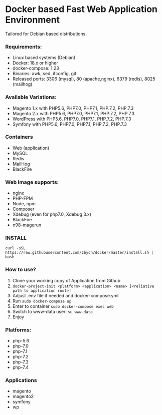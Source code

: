 # Docker based Fast Web Application Environment #
Tailored for Debian based distributions.

### Requirements:
* Linux based systems (Debian)
* Docker: 18.x or higher
* docker-compose: 1.23
* Binaries: awk, sed, ifconfig, git
* Released ports: 3306 (mysql), 80 (apache,nginx), 6379 (redis), 8025 (mailhog)

### Available Variations:
 - Magento 1.x with PHP5.6, PHP7.0, PHP7.1, PHP.7.2, PHP.7.3
 - Magento 2.x with PHP5.6, PHP7.0, PHP7.1, PHP.7.2, PHP.7.3
 - WordPress with PHP5.6, PHP7.0, PHP7.1, PHP.7.2, PHP.7.3
 - Symfony with PHP5.6, PHP7.0, PHP7.1, PHP.7.2, PHP.7.3
 
### Containers
 - Web (application)
 - MySQL
 - Redis
 - MailHog
 - BlackFire

### Web Image supports:
 - nginx
 - PHP-FPM
 - Node, npm
 - Composer
 - Xdebug (even for php7.0, Xdebug 3.x)
 - BlackFire
 - n98-magerun

### INSTALL
`curl -sSL https://raw.githubusercontent.com/zbych/docker/master/install.sh | bash`

### How to use?
 1. Clone your working copy of Application from Github
 2. `docker-project-init <platform> <application> <name> [<reliative path to application root>]` 
 3. Adjust .env file if needed and docker-compose.yml
 4. Run `sudo docker-compose up`
 5. Enter to container `sudo docker-compose exec web`
 6. Switch to www-data user: `su www-data`
 7. Enjoy
 
### Platforms:
 - php-5.6
 - php-7.0
 - php-7.1
 - php-7.2
 - php-7.3
 - php-7.4
 
### Applications
 - magento
 - magento2
 - symfony
 - wp
